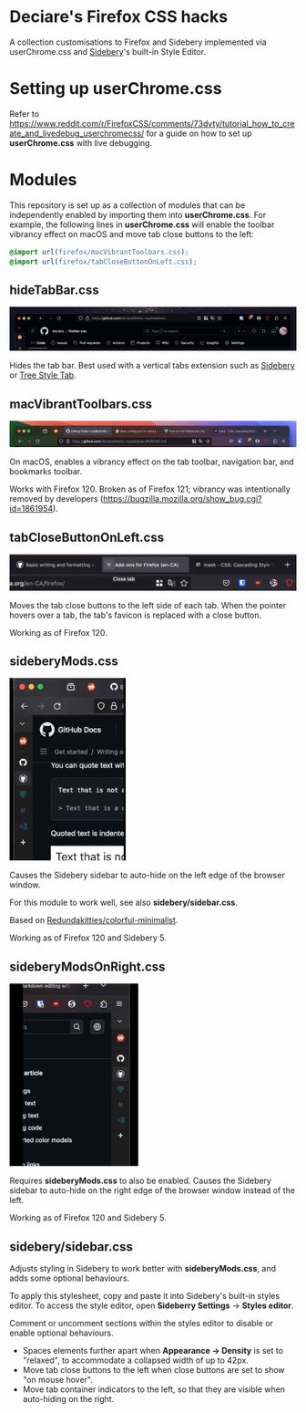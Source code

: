# Deciare's Firefox CSS hacks

A collection customisations to Firefox and Sidebery implemented via userChrome.css and [Sidebery](https://addons.mozilla.org/en-US/firefox/addon/sidebery/)'s built-in Style Editor.

# Setting up userChrome.css

Refer to https://www.reddit.com/r/FirefoxCSS/comments/73dvty/tutorial_how_to_create_and_livedebug_userchromecss/ for a guide on how to set up **userChrome.css** with live debugging.

# Modules

This repository is set up as a collection of modules that can be independently enabled by importing them into **userChrome.css**. For example, the following lines in **userChrome.css** will enable the toolbar vibrancy effect on macOS and move tab close buttons to the left:

```css
@import url(firefox/macVibrantToolbars.css);
@import url(firefox/tabCloseButtonOnLeft.css);
```

## hideTabBar.css

![Screenshot of hidden tab bar](assets/images/hideTabBar.png)

Hides the tab bar. Best used with a vertical tabs extension such as [Sidebery](https://addons.mozilla.org/en-US/firefox/addon/sidebery/) or [Tree Style Tab](https://addons.mozilla.org/en-US/firefox/addon/tree-style-tab/).

## macVibrantToolbars.css

![Screenshot of vibrant toolbars](assets/images/macVibrantToolbars.png)

On macOS, enables a vibrancy effect on the tab toolbar, navigation bar, and bookmarks toolbar.

Works with Firefox 120.
Broken as of Firefox 121; vibrancy was intentionally removed by developers (https://bugzilla.mozilla.org/show_bug.cgi?id=1861954).

## tabCloseButtonOnLeft.css

![Screenshot of tab close button on left](assets/images/tabCloseButtonOnLeft.png)

Moves the tab close buttons to the left side of each tab. When the pointer hovers over a tab, the tab's favicon is replaced with a close button.

Working as of Firefox 120.

## sideberyMods.css

![Animation for Sidebery auto-hide on left](assets/images/sideberyMods.gif)

Causes the Sidebery sidebar to auto-hide on the left edge of the browser window.

For this module to work well, see also **sidebery/sidebar.css**.

Based on [Redundakitties/colorful-minimalist](https://github.com/Redundakitties/colorful-minimalist/).

Working as of Firefox 120 and Sidebery 5.

## sideberyModsOnRight.css

![Animation for Sidebery auto-hide on right](assets/images/sideberyModsOnRight.gif)

Requires **sideberyMods.css** to also be enabled. Causes the Sidebery sidebar to auto-hide on the right edge of the browser window instead of the left.

Working as of Firefox 120 and Sidebery 5.

## sidebery/sidebar.css

Adjusts styling in Sidebery to work better with **sideberyMods.css**, and adds some optional behaviours.

To apply this stylesheet, copy and paste it into Sidebery's built-in styles editor. To access the style editor, open **Sideberry Settings** -> **Styles editor**.

Comment or uncomment sections within the styles editor to disable or enable optional behaviours.

- Spaces elements further apart when **Appearance -> Density** is set to "relaxed", to accommodate a collapsed width of up to 42px.
- Move tab close buttons to the left when close buttons are set to show "on mouse hover".
- Move tab container indicators to the left, so that they are visible when auto-hiding on the right.
